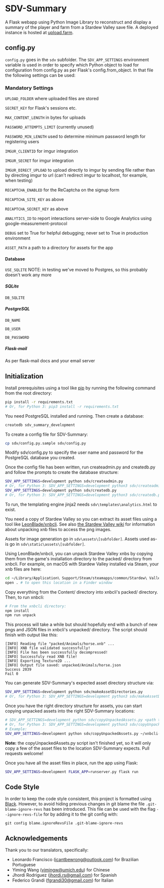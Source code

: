 # SDV-Summary

A Flask webapp using Python Image Library to reconstruct and display a summary of the player and farm from a Stardew Valley save file. A deployed instance is hosted at [upload.farm](http://upload.farm).

## config.py

`config.py` goes in the `sdv` subfolder. The `SDV_APP_SETTINGS` environment variable is used in order to specify which Python object to load for configuration from config.py as per Flask's config.from_object. In that file the following settings can be used:

### Mandatory Settings

`UPLOAD_FOLDER` where uploaded files are stored

`SECRET_KEY` for Flask's sessions etc.

`MAX_CONTENT_LENGTH` in bytes for uploads

`PASSWORD_ATTEMPTS_LIMIT` (currently unused)

`PASSWORD_MIN_LENGTH` used to determine minimum password length for registering users

`IMGUR_CLIENTID` for imgur integration

`IMGUR_SECRET` for imgur integration

`IMGUR_DIRECT_UPLOAD` to upload directly to imgur by sending file rather than by directing imgur to url (can't redirect imgur to localhost, for example, when testing)

`RECAPTCHA_ENABLED` for the ReCaptcha on the signup form

`RECAPTCHA_SITE_KEY` as above

`RECAPTCHA_SECRET_KEY` as above

`ANALYTICS_ID` to report interactions server-side to Google Analytics using google-measurement-protocol

`DEBUG` set to True for helpful debugging; never set to True in production environment

`ASSET_PATH` a path to a directory for assets for the app

#### Database

`USE_SQLITE` NOTE: in testing we've moved to Postgres, so this probably doesn't work any more

##### SQLite

`DB_SQLITE`

##### PostgreSQL

`DB_NAME`

`DB_USER`

`DB_PASSWORD`

##### Flask-mail

As per flask-mail docs and your email server

## Initialization

Install prerequisites using a tool like [pip](https://pypi.org/project/pip/) by running the following command from the root directory:

```bash
pip install -r requirements.txt
# Or, for Python 3: pip3 install -r requirements.txt
```

You need PostgreSQL installed and running. Then create a database:

```bash
createdb sdv_summary_development
```

To create a config file for SDV-Summary:

```bash
cp sdv/config.py.sample sdv/config.py
```

Modify sdv/config.py to specify the user name and password for the PostgreSQL database you created.

Once the config file has been written, run createadmin.py and createdb.py and follow the prompts to create the database structure:

```bash
SDV_APP_SETTINGS=development python sdv/createadmin.py
# Or, for Python 3: SDV_APP_SETTINGS=development python3 sdv/createadmin.py
SDV_APP_SETTINGS=development python sdv/createdb.py
# Or, for Python 3: SDV_APP_SETTINGS=development python3 sdv/createdb.py
```

To run, the templating engine jinja2 needs `sdv\templates\analytics.html` to exist.

You need a copy of Stardew Valley so you can extract its asset files using a tool
like [LeonBlade/xnbcli](https://github.com/LeonBlade/xnbcli). See also
[the Stardew Valley wiki](https://stardewvalleywiki.com/Modding:Editing_XNB_files#Unpack_.26_pack_game_files)
for information about unpacking xnb files to access the png images.

Assets for image generation go in `sdv\assets\[subfolder]`. Assets used as-is go in `sdv\static\assets\[subfolder]`.

Using LeonBlade/xnbcli, you can unpack Stardew Valley xnbs by copying them from the
game's installation directory to the packed/ directory from xnbcli. For example,
on macOS with Stardew Valley installed via Steam, your xnb files are here:

```bash
cd ~/Library/Application\ Support/Steam/steamapps/common/Stardew\ Valley/Contents/Resources/Content
open . # to open this location in a Finder window
```

Copy everything from the Content/ directory into xnbcli's packed/ directory. Then,
to run xnbcli:

```bash
# From the xnbcli directory:
npm install
npm run unpack
```

This process will take a while but should hopefully end with a bunch of new pngs and
JSON files in xnbcli's unpacked/ directory. The script should finish with output like
this:

```
[INFO] Reading file "packed/Animals/horse.xnb" ...
[INFO] XNB file validated successfully!
[INFO] File has been successfully decompressed!
[INFO] Successfuly read XNB file!
[INFO] Exporting Texture2D ...
[INFO] Output file saved: unpacked/Animals/horse.json
Success 2039
Fail 0
```

You can generate SDV-Summary's expected asset directory structure via:

```bash
SDV_APP_SETTINGS=development python sdv/makeAssetDirectories.py
# Or, for Python 3: SDV_APP_SETTINGS=development python3 sdv/makeAssetDirectories.py
```

Once you have the right directory structure for assets, you can start copying unpacked
assets into the right SDV-Summary locations:

```bash
# SDV_APP_SETTINGS=development python sdv/copyUnpackedAssets.py <path to xnbcli's unpacked directory>
# Or, for Python 3: SDV_APP_SETTINGS=development python3 sdv/copyUnpackedAssets.py <path to xnbcli's unpacked directory>
# Example:
SDV_APP_SETTINGS=development python sdv/copyUnpackedAssets.py ~/xnbcli-master/unpacked
```

**Note:** the copyUnpackedAssets.py script isn't finished yet, so it will only copy
a few of the asset files to the location SDV-Summary expects. Pull requests welcome!

Once you have all the asset files in place, run the app using Flask:

```bash
SDV_APP_SETTINGS=development FLASK_APP=runserver.py flask run
```

## Code Style

In order to keep the code style consistent, this project is formatted using [Black](https://github.com/psf/black). 
However, to avoid hiding previous changes in git blame the file `.git-blame-ignore-revs` has been introduced. This file 
can be used with the flag `--ignore-revs-file` for by adding it to the git config with:

```
git config blame.ignoreRevsFile .git-blame-ignore-revs
```



## Acknowledgements

Thank you to our translators, specifically:

* Leonardo Francisco (icantbewrong@outlook.com) for Brazilian Portuguese
* Yiming Wang (yimingw@umich.edu) for Chinese
* Jhordi Rodriguez (jhordi.rs@gmail.com) for Spanish
* Federico Grandi (fgrandi30@gmail.com) for Italian
